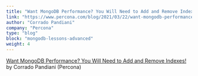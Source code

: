 ```yaml
---
title: "Want MongoDB Performance? You Will Need to Add and Remove Indexes!"
link: "https://www.percona.com/blog/2021/03/22/want-mongodb-performance-you-will-need-to-add-and-remove-indexes/"
author: "Corrado Pandiani"
company: "Percona"
type: "blog"
block: "mongodb-lessons-advanced"
weight: 4
---
```


[Want MongoDB Performance? You Will Need to Add and Remove Indexes!](https://www.percona.com/blog/2021/03/22/want-mongodb-performance-you-will-need-to-add-and-remove-indexes/) by Corrado Pandiani (Percona)